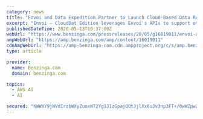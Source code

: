 ```yaml
---
category: news
title: "Envoi and Data Expedition Partner to Launch Cloud-Based Data Restoration and Migration Solution"
excerpt: "Envoi – CloudDat Edition leverages Envoi's APIs to support other solutions including Amazon Rekognition for video indexing and AWS Elemental MediaConvert, a file-based video transcoding service ..."
publishedDateTime: 2020-05-13T10:37:00Z
webUrl: "https://www.benzinga.com/pressreleases/20/05/g16019011/envoi-and-data-expedition-partner-to-launch-cloud-based-data-restoration-and-migration-solution"
ampWebUrl: "https://amp.benzinga.com/amp/content/16019011"
cdnAmpWebUrl: "https://amp-benzinga-com.cdn.ampproject.org/c/s/amp.benzinga.com/amp/content/16019011"
type: article

provider:
  name: Benzinga.com
  domain: benzinga.com

topics:
  - AWS AI
  - AI

secured: "KWWXY9jWVdIrzbWXyZuoxW72Yg1J1zGpajQQtJjlXx6uJv3np3FT+/0wWZpwZ7jgh5AP8SwELvTWIABAXRPNJjEEk9nRGTry1zAFHLYzWpdtbiYqqwKWmjYQM7sZyupR9GTypWTV9yfDhknI6aURN2LJiwR+R+Shc8r+FviKlPnRRCmVjlOHQcpJks/+8qWVkW4gwKr7MZAsRPPVAI1yYc1nLnONiqEwpYe5s2tgiQSP0ZzMar1fZT8baXKw9tal6FsE6k/Bpix/GSbqDqQq28pq3biClTK4hlQ/7fyyCDEAF9+PoOERdvmpcLRmEedN;nMiTYbyM2hj0Mkh7scrP0Q=="
---
```


